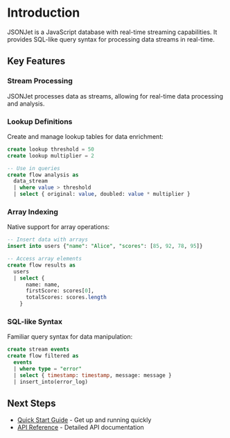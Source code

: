 # Introduction

JSONJet is a JavaScript database with real-time streaming capabilities. It provides SQL-like query syntax for processing data streams in real-time.

## Key Features

### Stream Processing
JSONJet processes data as streams, allowing for real-time data processing and analysis.

### Lookup Definitions
Create and manage lookup tables for data enrichment:

```sql
create lookup threshold = 50
create lookup multiplier = 2

-- Use in queries
create flow analysis as
  data_stream 
  | where value > threshold
  | select { original: value, doubled: value * multiplier }
```

### Array Indexing
Native support for array operations:

```sql
-- Insert data with arrays
insert into users {"name": "Alice", "scores": [85, 92, 78, 95]}

-- Access array elements
create flow results as
  users 
  | select { 
      name: name,
      firstScore: scores[0],
      totalScores: scores.length
    }
```

### SQL-like Syntax
Familiar query syntax for data manipulation:

```sql
create stream events
create flow filtered as
  events 
  | where type = "error"
  | select { timestamp: timestamp, message: message }
  | insert_into(error_log)
```

## Next Steps

- [Quick Start Guide](/guide/quick-start) - Get up and running quickly
- [API Reference](/api/) - Detailed API documentation